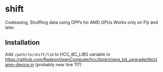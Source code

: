 # shift
Coaleasing, Shuffling data using DPPs for AMD GPUs
Works only on Fiji and later.

## Installation
Add `/path/to/shift/lib` to HCC_BC_LIBS variable in https://github.com/RadeonOpenCompute/hcc/blob/clang_tot_upgrade/lib/clamp-device.in (probably near line 117)
